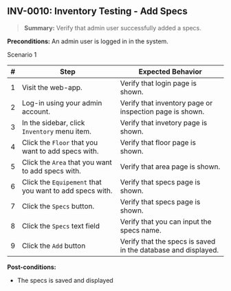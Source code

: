 ## **INV-0010:** Inventory Testing - Add Specs  

> **Summary:** Verify that admin user successfully added a specs.  <br>

**Preconditions:** An admin user is logged in in the system.

Scenario 1 

 | \# | Step | Expected Behavior | 
 |----|------|-------------------| 
 |  1 |  Visit the web-app.    | Verify that login page is shown.  | 
 |  2 |  Log-in using your admin account.   | Verify that inventory page or inspection page is shown.   | 
 |  3 |  In the sidebar, click `Inventory` menu item.   | Verify that invetory page is shown.   |
 |  4 |  Click the `Floor` that you want to add specs with.   | Verify that floor page  is  shown.   |  
 |  5 |  Click the `Area` that you want to add specs with.   | Verify that area page  is  shown.   |
 |  6 |  Click the `Equipement` that you want to add specs with.   | Verify that specs page  is  shown.   |
 |  7 |  Click the `Specs` button.   | Verify that specs page  is  shown.   |
 |  8 | Click the `Specs` text field   | Verify that you can input the specs name.   |
 |  9 | Click the `Add` button | Verify that the specs is saved in the database and displayed. |
 
**Post-conditions:**  

 - The specs is saved and displayed

